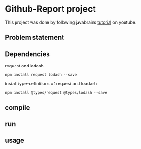 # Github-Report project

This project was done by following javabrains [tutorial](https://www.youtube.com/playlist?list=PLqq-6Pq4lTTanfgsbnFzfWUhhAz3tIezU) on youtube.

## Problem statement

## Dependencies

request and lodash
```
npm install request lodash --save
```

install type-definitions of request and loadash
```
npm install @types/request @types/lodash --save
```

## compile

## run

## usage
